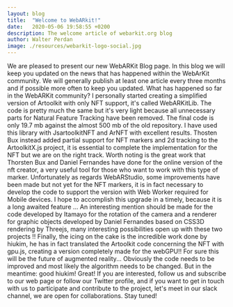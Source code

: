 ```yaml
---
layout: blog
title:  "Welcome to WebARkit!"
date:   2020-05-06 19:58:55 +0200
description: The welcome article of webarkit.org blog
author: Walter Perdan
image: ./resources/webarkit-logo-social.jpg
---
```

We are pleased to present our new WebARKit Blog page. In this blog we will keep you updated on the news that has happened within the WebArKit community. We will generally publish at least one article every three months and if possible more often to keep you updated.
What has happened so far in the WebARKit community?
I personally started creating a simplified version of Artoolkit with only NFT support, it's called WebARKitLib. The code is pretty much the same but it's very light because all unnecessary parts for Natural Feature Tracking have been removed. The final code is only 19.7 mb against the almost 500 mb of the old repository. I have used this library with JsartoolkitNFT and ArNFT with excellent results.
Thosten Bux instead added partial support for NFT markers and 2d tracking to the ArtoolkitX.js project, it is essential to complete the implementation for the NFT but we are on the right track.
Worth noting is the great work that Thorsten Bux and Daniel Fernandes have done for the online version of the nft creator, a very useful tool for those who want to work with this type of marker.
Unfortunately as regards WebARStudio, some improvements have been made but not yet for the NFT markers, it is in fact necessary to develop the code to support the version with Web Worker required for Mobile devices. I hope to accomplish this upgrade in a timely, because it is a long awaited feature …
An interesting mention should be made for the code developed by Itamayo for the rotation of the camera and a renderer for graphic objects developed by Daniel Fernandes based on CSS3D rendering by Threejs, many interesting possibilities open up with these two projects !!
Finally, the icing on the cake is the incredible work done by hiukim, he has in fact translated the Artoolkit code concerning the NFT with gpu.js, creating a version completely made for the webGPU!! For sure this will be the future of augmented reality... Obviously the code needs to be improved and most likely the algorithm needs to be changed. But in the meantime: good hiukim! Great!
If you are interested, follow us and subscribe to our web page or follow our Twitter profile, and if you want to get in touch with us to participate and contribute to the project, let's meet in our slack channel, we are open for collaborations.
Stay tuned!

